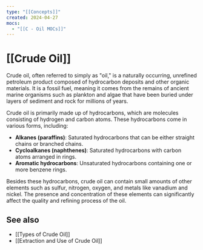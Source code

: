 ```yaml
---
type: "[[Concepts]]"
created: 2024-04-27
mocs:
  - "[[C - Oil MOCs]]"
---
```

# [[Crude Oil]]

Crude oil, often referred to simply as "oil," is a naturally occurring, unrefined petroleum product composed of hydrocarbon deposits and other organic materials. It is a fossil fuel, meaning it comes from the remains of ancient marine organisms such as plankton and algae that have been buried under layers of sediment and rock for millions of years.

Crude oil is primarily made up of hydrocarbons, which are molecules consisting of hydrogen and carbon atoms. These hydrocarbons come in various forms, including:

- **Alkanes (paraffins)**: Saturated hydrocarbons that can be either straight chains or branched chains.
- **Cycloalkanes (naphthenes)**: Saturated hydrocarbons with carbon atoms arranged in rings.
- **Aromatic hydrocarbons**: Unsaturated hydrocarbons containing one or more benzene rings.

Besides these hydrocarbons, crude oil can contain small amounts of other elements such as sulfur, nitrogen, oxygen, and metals like vanadium and nickel. The presence and concentration of these elements can significantly affect the quality and refining process of the oil.

## See also
- [[Types of Crude Oil]]
- [[Extraction and Use of Crude Oil]]